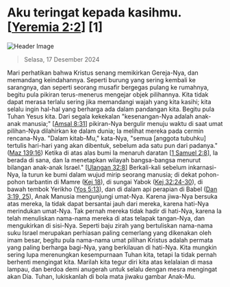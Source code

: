 
# Aku teringat kepada kasihmu. [[Yeremia 2:2](http://alkitab.sabda.org/?Yeremia%202:2)] [1]

![Header Image](https://alkitab.app/slice/sunrise.jpg)

> Selasa, 17 Desember 2024

Mari perhatikan bahwa Kristus senang memikirkan Gereja-Nya, dan memandang keindahannya. Seperti burung yang sering kembali ke sarangnya, dan seperti seorang musafir bergegas pulang ke rumahnya, begitu pula pikiran terus-menerus mengejar objek pilihannya. Kita tidak dapat merasa terlalu sering jika memandangi wajah yang kita kasihi; kita selalu ingin hal-hal yang berharga ada dalam pandangan kita. Begitu pula Tuhan Yesus kita. Dari segala kekekalan "kesenangan-Nya adalah anak-anak manusia;" [[Amsal 8:31](http://alkitab.sabda.org/?Amsal%208:31)] pikiran-Nya bergulir menuju waktu di saat umat pilihan-Nya dilahirkan ke dalam dunia; Ia melihat mereka pada cermin rencana-Nya. "Dalam kitab-Mu," kata-Nya, "semua [anggota tubuhku] tertulis hari-hari yang akan dibentuk, sebelum ada satu pun dari padanya." ([Maz  139:16](http://alkitab.sabda.org/?Maz%20%20139:16)) Ketika di atas alas bumi Ia menaruh daratan [[1 Samuel 2:8](http://alkitab.sabda.org/?1%20Samuel%202:8)], Ia berada di sana, dan Ia menetapkan wilayah bangsa-bangsa menurut bilangan anak-anak Israel." [[Ulangan 32:8](http://alkitab.sabda.org/?Ulangan%2032:8)] Berkali-kali sebelum inkarnasi-Nya, Ia turun ke bumi dalam wujud mirip seorang manusia; di dekat pohon-pohon tarbantin di Mamre ([Kej  18](http://alkitab.sabda.org/?Kej%20%2018)), di sungai Yabok ([Kej  32:24-30](http://alkitab.sabda.org/?Kej%20%2032:24-30)), di bawah tembok Yerikho ([Yos  5:13](http://alkitab.sabda.org/?Yos%20%205:13)), dan di dalam api perapian di Babel ([Dan 3:19, 25](http://alkitab.sabda.org/?Dan%203:19,%2025)), Anak Manusia mengunjungi umat-Nya. Karena jiwa-Nya bersuka atas mereka, Ia tidak dapat bersantai jauh dari mereka, karena hati-Nya merindukan umat-Nya. Tak pernah mereka tidak hadir di hati-Nya, karena Ia telah menuliskan nama-nama mereka di atas telapak tangan-Nya, dan mengukirkan di sisi-Nya. Seperti baju zirah yang bertuliskan nama-nama suku Israel merupakan perhiasan paling cemerlang yang dikenakan oleh imam besar, begitu pula nama-nama umat pilihan Kristus adalah permata yang paling berharga bagi-Nya, yang berkilauan di hati-Nya. Kita mungkin sering lupa merenungkan kesempurnaan Tuhan kita, tetapi Ia tidak pernah berhenti mengingat kita. Marilah kita tegur diri kita atas kelalaian di masa lampau, dan berdoa demi anugerah untuk selalu dengan mesra mengingat akan Dia. Tuhan, lukiskanlah di bola mata jiwaku gambar Anak-Mu.
    
